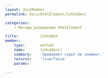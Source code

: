 ```yaml
---
layout: docsMember
permalink: docs/HtmlElement/IsHidden/

categories:
    - Методы расширения HtmlElement

title:          IsHidden
member:
    type:       method
    name:       IsHidden()
    summary:    'Проверяет скрыт ли элемент.'
    returns:    'true/false'
    params:

---
```


